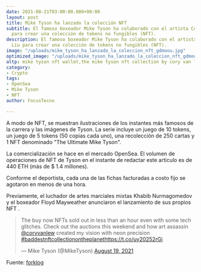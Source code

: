 ```yaml
---
date: 2021-08-21T03:00:00.000+00:00
layout: post
title: Mike Tyson ha lanzado la colección NFT
subtitle: El famoso boxeador Mike Tyson ha colaborado con el artista Corey Van Liu
  para crear una colección de tokens no fungibles (NFT).
description: El famoso boxeador Mike Tyson ha colaborado con el artista Corey Van
  Liu para crear una colección de tokens no fungibles (NFT).
image: "/uploads/mike_tyson_ha_lanzado_la_coleccion_nft_gdmoou.jpg"
optimized_image: "/uploads/mike_tyson_ha_lanzado_la_coleccion_nft_gdmoou-1.jpg"
altp: mike tyson nft wallet,the mike tyson nft collection by cory van lew,mike tyson draw,mike tyson cap,mike tyson mysteries merch,mike tyson fashion,where is mike tyson now,mike tyson management,mike tyson instagram,mike tyson twitter,mike tyson nft wallet,mike tyson management,mike tyson contact,mike tyson latest,mike tyson net worth,mike tyson miguel leon tyson,mike tyson record,mike tyson instagram,mike tyson vs holyfield,mike tyson oreja,mike tyson 2021,mike tyson edad
category:
- Crypto
tags:
- OpenSea
- Mike Tyson
- NFT
author: FocusTecno

---
```

A modo de NFT, se muestran ilustraciones de los instantes más famosos de la carrera y las imágenes de Tyson. La serie incluye un juego de 10 tokens, un juego de 5 tokens (50 copias cada uno), una recolección de 250 cartas y 1 NFT denominado "The Ultimate Mike Tyson".

La comercialización se hace en el mercado OpenSea. El volumen de operaciones de NFT de Tyson en el instante de redactar este artículo es de 440 ETH (más de $ 1.4 millones).

Conforme el deportista, cada una de las fichas facturadas a costo fijo se agotaron en menos de una hora.

Previamente, el luchador de artes marciales mixtas Khabib Nurmagomedov y el boxeador Floyd Mayweather anunciaron el lanzamiento de sus propios NFT .

<blockquote class="twitter-tweet"><p lang="en" dir="ltr">The buy now NFTs sold out in less than an hour even with some tech glitches. Check out the auctions this weekend and how art assassin <a href="https://twitter.com/coryvanlew?ref_src=twsrc%5Etfw">@coryvanlew</a> created my vision with neon precision <a href="https://twitter.com/hashtag/baddestnftcollectionontheplanet?src=hash&ref_src=twsrc%5Etfw">#baddestnftcollectionontheplanet</a><a href="https://t.co/uy20252rGi">https://t.co/uy20252rGi</a></p>— Mike Tyson (@MikeTyson) <a href="https://twitter.com/MikeTyson/status/1428470228300668929?ref_src=twsrc%5Etfw">August 19, 2021</a></blockquote> <script async src="https://platform.twitter.com/widgets.js" charset="utf-8"></script>

Fuente: [forklog](https://forklog.com/ "https://forklog.com/")
